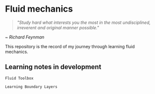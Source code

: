 # Fluid mechanics

> _"Study hard what interests you the most in the most undisciplined, irreverent and original manner possible."_

_~ Richard Feynman_

This repository is the record of my journey through learning fluid mechanics.

## Learning notes in development

`Fluid Toolbox`

`Learning Boundary Layers`
